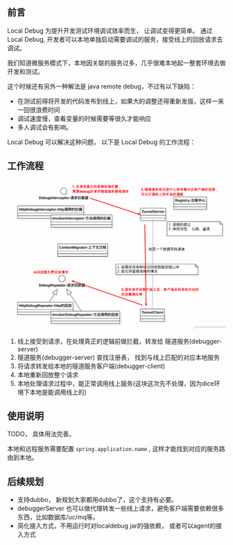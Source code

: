 

## 前言

Local Debug 为提升开发测试环境调试效率而生， 让调试变得更简单。
通过Local Debug, 开发者可以本地单独启动需要调试的服务，接受线上的回放请求去调试。

我们知道微服务模式下，本地因关联的服务过多，几乎很难本地起一整套环境去做开发和测试。 

这个时候还有另外一种解法是 java remote debug，不过有以下缺陷：
- 在测试前得将开发的代码发布到线上，如果大的调整还得重新发版，这样一来一回很浪费时间
- 调试速度慢，查看变量的时候需要等很久才能响应
- 多人调试会有影响。

Local Debug 可以解决这种问题， 以下是 Local Debug 的工作流程：

## 工作流程

![img.png](img.png)

1. 线上接受到请求，在处理真正的逻辑前做拦截，转发给 隧道服务(debugger-server)
2. 隧道服务(debugger-server) 查找注册表， 找到与线上匹配的对应本地服务
3. 将请求转发给本地的隧道服务客户端(debugger-client)
4. 本地重新回放整个请求
5. 本地处理请求过程中，能正常调用线上服务(这块这次先不处理，因为dice环境下本地是能调用线上的)


## 使用说明

TODO， 具体用法完善。

本地和远程服务需要配置 `spring.application.name` , 这样才能找到对应的服务路由到本地。

## 后续规划
- 支持dubbo， 新规划大家都用dubbo了，这个支持有必要。
- debuggerServer 也可以做代理转发一些线上请求，避免客户端需要依赖很多东西，比如数据库/uc/mq等。
- 简化接入方式，不用运行时对localdebug jar的强依赖， 或者可以agent的接入方式
